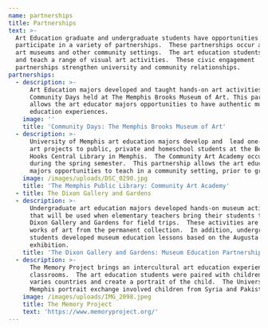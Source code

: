 ```yaml
---
name: partnerships
title: Partnerships
text: >-
  Art Education graduate and undergraduate students have opportunities to
  participate in a variety of partnerships.  These partnerships occur at both
  art museums and other community settings.  The art education students develop
  and teach a range of visual art activities.  These civic engagement
  partnerships strengthen university and community relationships.
partnerships:
  - description: >-
      Art Education majors developed and taught hands-on art activities for the
      Community Days held at The Memphis Brooks Museum of Art. This partnership
      allows the art educator majors opportunities to have authentic museum
      education experiences.
    image: ''
    title: 'Community Days: The Memphis Brooks Museum of Art'
  - description: >-
      University of Memphis art education majors develop and  lead one-of-a-kind
      art projects to public, private and homeschool students at the Benjamin L.
      Hooks Central Library in Memphis.  The Community Art Academy occurs weekly
      during the spring semester.  This partnership allows the art education
      majors opportunities to teach in a community setting, prior to graduation.
    image: /images/uploads/DSC_0290.jpg
    title: 'The Memphis Public Library: Community Art Academy'
  - title: The Dixon Gallery and Gardens
  - description: >-
      Undergraduate art education majors developed hands-on museum activities
      that will be used when elementary teachers bring their students to The
      Dixon Gallery and Gardens for field trips.  These activities are based on
      works of art from the permanent collection.  In addition, undergraduate
      students developed museum education lessons based on the Augusta Savage
      exhibition.  
    title: 'The Dixon Gallery and Gardens: Museum Education Partnership'
  - description: >-
      The Memory Project brings an intercultural art education experience to art
      classrooms.  The art education students were paired with children in
      varies countries and create a portrait of the child.  The University of
      Memphis portrait exchange involved children from Syria and Pakistan.  
    image: /images/uploads/IMG_2098.jpeg
    title: The Memory Project
    text: 'https://www.memoryproject.org/'
---
```


